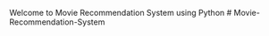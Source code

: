 Welcome to Movie Recommendation System using Python
#   M o v i e - R e c o m m e n d a t i o n - S y s t e m  
 